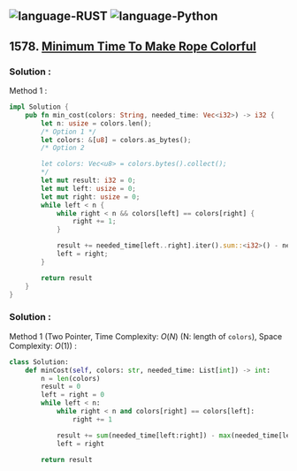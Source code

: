 ![language-RUST](https://img.shields.io/badge/RUST-8d4004?style=for-the-badge&logo=RUST)
![language-Python](https://img.shields.io/badge/Python-ffd43b?style=for-the-badge&logo=PYTHON)
---

## 1578. [Minimum Time To Make Rope Colorful](https://leetcode.com/problems/minimum-time-to-make-rope-colorful)

### Solution :

Method 1 :
```rust
impl Solution {
    pub fn min_cost(colors: String, needed_time: Vec<i32>) -> i32 {
        let n: usize = colors.len();
        /* Option 1 */
        let colors: &[u8] = colors.as_bytes();
        /* Option 2

        let colors: Vec<u8> = colors.bytes().collect();
        */
        let mut result: i32 = 0;
        let mut left: usize = 0;
        let mut right: usize = 0;
        while left < n {
            while right < n && colors[left] == colors[right] {
                right += 1;
            }

            result += needed_time[left..right].iter().sum::<i32>() - needed_time[left..right].iter().max().unwrap();
            left = right;
        }

        return result
    }
}
```

### Solution :

Method 1 (Two Pointer, Time Complexity: $O(N)$ (N: length of `colors`), Space Complexity: $O(1)$) :
```python
class Solution:
    def minCost(self, colors: str, needed_time: List[int]) -> int:
        n = len(colors)
        result = 0
        left = right = 0
        while left < n:
            while right < n and colors[right] == colors[left]:
                right += 1

            result += sum(needed_time[left:right]) - max(needed_time[left:right])
            left = right

        return result
```
